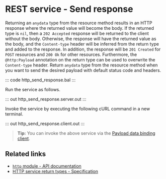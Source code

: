 # REST service - Send response

Returning an `anydata` type from the resource method results in an HTTP response where the returned value will become the body.
If the returned type is `nil`, then a `202 Accepted` response will be returned to the client without the body. Otherwise, the response will have the returned value as the body, and the `Content-type` header will be inferred from the return type and added to the response. In addition, the response will be `201 Created` for `POST` resources and `200 Ok` for other resources. Furthermore, the `@http:Payload` annotation on the return type can be used to overwrite the `Content-type` header.
Return `anydata` type from the resource method when you want to send the desired payload with default status code and headers.

::: code http_send_response.bal :::

Run the service as follows.

::: out http_send_response.server.out :::

Invoke the service by executing the following cURL command in a new terminal.

::: out http_send_response.client.out :::

>**Tip:** You can invoke the above service via the [Payload data binding client](/learn/by-example/http-client-data-binding/).

## Related links
- [`http` module - API documentation](https://lib.ballerina.io/ballerina/http/latest/)
- [HTTP service return types - Specification](/spec/http/#235-return-types)
